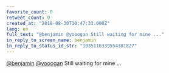 ```yaml
---
favorite_count: 0
retweet_count: 0
created_at: "2018-08-30T10:47:33.000Z"
lang: en
full_text: "@benjamin @yooogan Still waiting for mine ..."
in_reply_to_screen_name: benjamin
in_reply_to_status_id_str: "1035116339554381827"
---
```


[@benjamin](https://twitter.com/benjamin)
[@yooogan](https://twitter.com/yooogan) Still waiting for mine ...
